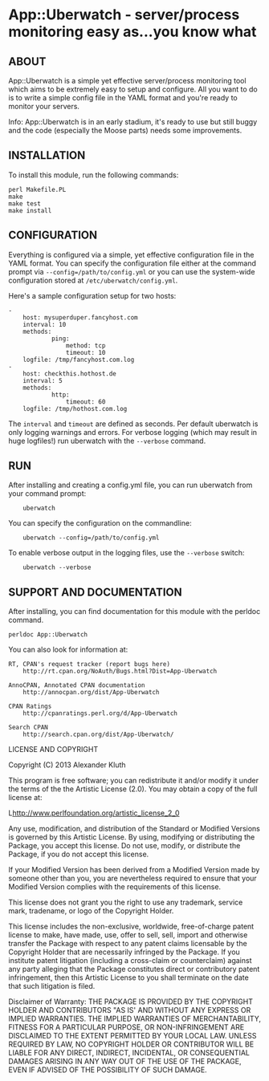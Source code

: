 App::Uberwatch - server/process monitoring easy as...you know what
===========

ABOUT
----------------
App::Uberwatch is a simple yet effective server/process monitoring tool which aims to be extremely easy to setup and configure. All you want to do is to write a simple config file in the YAML format and you're ready to monitor your servers.


Info: App::Uberwatch is in an early stadium, it's ready to use but still buggy and the code (especially the Moose parts) needs some improvements.

INSTALLATION
----------------

To install this module, run the following commands:

	perl Makefile.PL
	make
	make test
	make install

CONFIGURATION
----------------
Everything is configured via a simple, yet effective configuration file in the YAML format. You can specify the configuration file either at the command prompt via `--config=/path/to/config.yml` or you can use the system-wide configuration stored at `/etc/uberwatch/config.yml`.

Here's a sample configuration setup for two hosts:

	- 
  	    host: mysuperduper.fancyhost.com
	    interval: 10
  	    methods: 
    	    	ping: 
       				method: tcp
	 	      		timeout: 10
  		logfile: /tmp/fancyhost.com.log
	-
		host: checkthis.hothost.de
	  	interval: 5
	  	methods:
	    		http:
			      	timeout: 60
	  	logfile: /tmp/hothost.com.log

The `interval` and `timeout` are defined as seconds. Per default uberwatch is only logging warnings and errors. For verbose logging (which may result in huge logfiles!) run uberwatch with the `--verbose` command.

RUN
----------------
After installing and creating a config.yml file, you can run uberwatch from your command prompt:

		uberwatch

You can specify the configuration on the commandline:

		uberwatch --config=/path/to/config.yml

To enable verbose output in the logging files, use the `--verbose` switch:

		uberwatch --verbose



SUPPORT AND DOCUMENTATION
------------------------
After installing, you can find documentation for this module with the
perldoc command.

    perldoc App::Uberwatch

You can also look for information at:

    RT, CPAN's request tracker (report bugs here)
        http://rt.cpan.org/NoAuth/Bugs.html?Dist=App-Uberwatch

    AnnoCPAN, Annotated CPAN documentation
        http://annocpan.org/dist/App-Uberwatch

    CPAN Ratings
        http://cpanratings.perl.org/d/App-Uberwatch

    Search CPAN
        http://search.cpan.org/dist/App-Uberwatch/


LICENSE AND COPYRIGHT

Copyright (C) 2013 Alexander Kluth

This program is free software; you can redistribute it and/or modify it
under the terms of the the Artistic License (2.0). You may obtain a
copy of the full license at:

L<http://www.perlfoundation.org/artistic_license_2_0>

Any use, modification, and distribution of the Standard or Modified
Versions is governed by this Artistic License. By using, modifying or
distributing the Package, you accept this license. Do not use, modify,
or distribute the Package, if you do not accept this license.

If your Modified Version has been derived from a Modified Version made
by someone other than you, you are nevertheless required to ensure that
your Modified Version complies with the requirements of this license.

This license does not grant you the right to use any trademark, service
mark, tradename, or logo of the Copyright Holder.

This license includes the non-exclusive, worldwide, free-of-charge
patent license to make, have made, use, offer to sell, sell, import and
otherwise transfer the Package with respect to any patent claims
licensable by the Copyright Holder that are necessarily infringed by the
Package. If you institute patent litigation (including a cross-claim or
counterclaim) against any party alleging that the Package constitutes
direct or contributory patent infringement, then this Artistic License
to you shall terminate on the date that such litigation is filed.

Disclaimer of Warranty: THE PACKAGE IS PROVIDED BY THE COPYRIGHT HOLDER
AND CONTRIBUTORS "AS IS' AND WITHOUT ANY EXPRESS OR IMPLIED WARRANTIES.
THE IMPLIED WARRANTIES OF MERCHANTABILITY, FITNESS FOR A PARTICULAR
PURPOSE, OR NON-INFRINGEMENT ARE DISCLAIMED TO THE EXTENT PERMITTED BY
YOUR LOCAL LAW. UNLESS REQUIRED BY LAW, NO COPYRIGHT HOLDER OR
CONTRIBUTOR WILL BE LIABLE FOR ANY DIRECT, INDIRECT, INCIDENTAL, OR
CONSEQUENTIAL DAMAGES ARISING IN ANY WAY OUT OF THE USE OF THE PACKAGE,
EVEN IF ADVISED OF THE POSSIBILITY OF SUCH DAMAGE.


